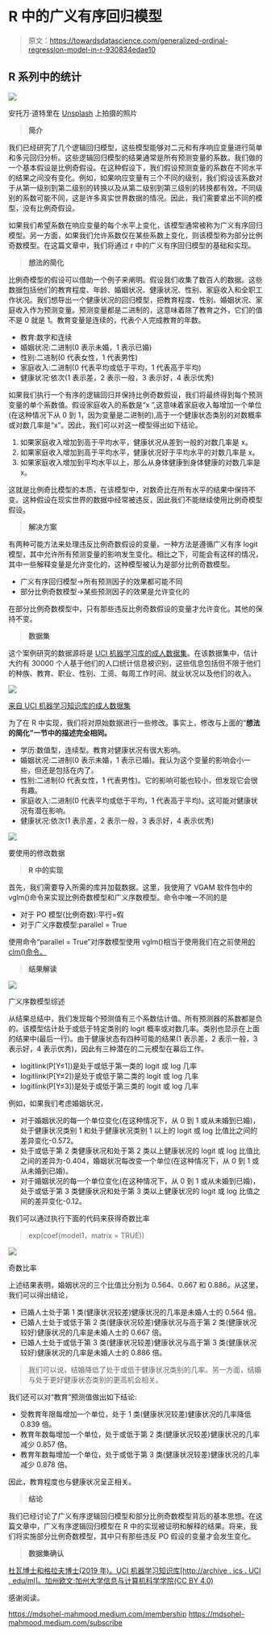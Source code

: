 # R 中的广义有序回归模型

> 原文：<https://towardsdatascience.com/generalized-ordinal-regression-model-in-r-930834edae10>

## R 系列中的统计

![](img/53068c8bbe08491c891ce5467d85888d.png)

安托万·道特里在 [Unsplash](https://unsplash.com/s/photos/math?utm_source=unsplash&utm_medium=referral&utm_content=creditCopyText) 上拍摄的照片

> **简介**

我们已经研究了几个逻辑回归模型，这些模型能够对二元和有序响应变量进行简单和多元回归分析。这些逻辑回归模型的结果通常是所有预测变量的系数。我们做的一个基本假设是比例奇假设。在这种假设下，我们假设预测变量的系数在不同水平的结果之间没有变化。例如，如果响应变量有三个不同的级别，我们假设该系数对于从第一级别到第二级别的转换以及从第二级别到第三级别的转换都有效。不同级别的系数可能不同，这是许多真实世界数据的情况。因此，我们需要拿出不同的模型，没有比例奇假设。

如果我们希望系数在响应变量的每个水平上变化，该模型通常被称为广义有序回归模型。另一方面，如果我们允许系数仅在某些系数上变化，则该模型称为部分比例奇数模型。在这篇文章中，我们将通过 r 中的广义有序回归模型的基础和实现。

> **想法的简化**

比例奇模型的假设可以借助一个例子来阐明。假设我们收集了数百人的数据。这些数据包括他们的教育程度、年龄、婚姻状况、健康状况、性别、家庭收入和全职工作状况。我们想导出一个健康状况的回归模型，把教育程度、性别、婚姻状况、家庭收入作为预测变量。预测变量都是二进制的，这意味着除了教育之外，它们的值不是 0 就是 1。教育变量是连续的，代表个人完成教育的年数。

*   教育:数字和连续
*   婚姻状况:二进制(0 表示未婚，1 表示已婚)
*   性别:二进制(0 代表女性，1 代表男性)
*   家庭收入:二进制(0 代表平均或低于平均，1 代表高于平均)
*   健康状况:依次(1 表示差，2 表示一般，3 表示好，4 表示优秀)

如果我们执行一个有序的逻辑回归并保持比例奇数假设，我们将最终得到每个预测变量的单个系数值。假设家庭收入的系数是“x ”,这意味着家庭收入每增加一个单位(在这种情况下从 0 到 1，因为变量是二进制的),高于一个健康状态类别的对数概率或对数几率是“x”。因此，我们可以对这一模型得出如下结论。

1.  如果家庭收入增加到高于平均水平，健康状况从差到一般的对数几率是 x。
2.  如果家庭收入增加到高于平均水平，健康状况好于平均水平的对数几率是 x。
3.  如果家庭收入增加到平均水平以上，那么从身体健康到身体健康的对数几率是 x。

这就是比例奇比模型的本质，在该模型中，对数奇比在所有水平的结果中保持不变。这种假设在现实世界的数据中经常被违反，因此我们不能继续使用比例奇模型假设。

> **解决方案**

有两种可能方法来处理违反比例奇数假设的变量。一种方法是遵循广义有序 logit 模型，其中允许所有预测变量的影响发生变化。相比之下，可能会有这样的情况，其中一些解释变量是允许变化的，这种模型被认为是部分比例奇数模型。

*   广义有序回归模型->所有预测因子的效果都可能不同
*   部分比例奇数模型->某些预测因子的效果是允许变化的

在部分比例奇数模型中，只有那些违反比例奇数假设的变量才允许变化。其他的保持不变。

> **数据集**

这个案例研究的数据源将是 [UCI 机器学习库的成人数据集](https://archive.ics.uci.edu/ml/datasets/adult)。在该数据集中，估计大约有 30000 个人基于他们的人口统计信息被识别，这些信息包括但不限于他们的种族、教育、职业、性别、工资、每周工作时间、就业状况以及他们的收入。

![](img/913cacc738dc4bfdffabb467d7dcfd75.png)

[来自 UCI 机器学习知识库的成人数据集](https://archive.ics.uci.edu/ml/datasets/adult)

为了在 R 中实现，我们将对原始数据进行一些修改。事实上，修改与上面的“**想法的简化”一节中的描述完全相同。**

*   学历:数值型，连续型。教育对健康状况有很大影响。
*   婚姻状况:二进制(0 表示未婚，1 表示已婚)。我认为这个变量的影响会小一些，但还是包括在内了。
*   性别:二进制(0 代表女性，1 代表男性)。它的影响可能也较小，但发现它会很有趣。
*   家庭收入:二进制(0 代表平均或低于平均，1 代表高于平均)。这可能对健康状况有潜在影响。
*   健康状况:依次(1 表示差，2 表示一般，3 表示好，4 表示优秀)

![](img/1261af30b50b0f74088a9ef98e68ef8d.png)

要使用的修改数据

> **R 中的实现**

首先，我们需要导入所需的库并加载数据。这里，我使用了 VGAM 软件包中的 vglm()命令来实现比例奇数模型和广义序数模型。命令中唯一不同的是

*   对于 PO 模型(比例奇数):平行=假
*   对于广义序数模型:parallel = True

使用命令“parallel = True”对序数模型使用 vglm()相当于使用我们在之前使用[的 clm()命令。](/simple-logistic-regression-for-ordinal-variables-in-r-1d95fa278c5e)

> **结果解读**

![](img/3f26a37d507d832faec38dc10a6384ea.png)

广义序数模型综述

从结果总结中，我们发现每个预测值有三个系数估计值。所有预测器的系数都是负的。该模型估计处于或低于特定类别的 logit 概率或对数几率。类别也显示在上面的结果中(最后一行)。由于健康状态有四种可能的结果(1 表示差，2 表示一般，3 表示好，4 表示优秀)，因此有三种潜在的二元模型在幕后工作。

*   logitlink(P[Y≤1])是处于或低于第一类的 logit 或 log 几率
*   logitlink(P[Y≤2])是处于或低于第二类的 logit 或 log 几率
*   logitlink(P[Y≤3])是处于或低于第三类的 logit 或 log 几率

例如，如果我们考虑婚姻状况，

*   对于婚姻状况的每一个单位变化(在这种情况下，从 0 到 1 或从未婚到已婚)，处于健康状况类别 1 和处于健康状况类别 1 以上的 logit 或 log 比值比之间的差异变化-0.572。
*   处于或低于第 2 类健康状况和处于第 2 类以上健康状况的 logit 或 log 比值比之间的差异为-0.404，婚姻状况每改变一个单位(在这种情况下，从 0 到 1 或从未婚到已婚)。
*   对于婚姻状况的每一个单位变化(在这种情况下，从 0 到 1 或从未婚到已婚)，处于或低于第 3 类健康状况和处于第 3 类以上健康状况的 logit 或 log 比值之间的差异变化-0.12。

我们可以通过执行下面的代码来获得奇数比率

> exp(coef(model1，matrix = TRUE))

![](img/53bc8fe3c210d8fc9ae364d84efc5251.png)

奇数比率

上述结果表明，婚姻状况的三个比值比分别为 0.564、0.667 和 0.886。从这里，我们可以得出结论，

*   已婚人士处于第 1 类(健康状况较差)健康状况的几率是未婚人士的 0.564 倍。
*   已婚人士处于或低于第 2 类(健康状况较差)健康状况与高于第 2 类(健康状况较好)健康状况的几率是未婚人士的 0.667 倍。
*   已婚人士处于或低于第 3 类(健康状况较差)健康状况与高于第 3 类(健康状况较好)健康状况的几率是未婚人士的 0.886 倍。

> 我们可以说，结婚降低了处于或低于健康状况类别的几率。另一方面，结婚与处于更好健康状态类别的更高机会相关。

我们还可以对“教育”预测值做出如下结论:

*   受教育年限每增加一个单位，处于 1 类(健康状况较差)健康状况的几率降低 0.839 倍。
*   教育年数每增加一个单位，处于或低于第 2 类(健康状况较差)健康状况的几率减少 0.857 倍。
*   教育年数每增加一个单位，处于或低于第 3 类(健康状况较差)健康状况的几率减少 0.878 倍。

因此，教育程度也与健康状况呈正相关。

> **结论**

我们已经讨论了广义有序逻辑回归模型和部分比例奇数模型背后的基本思想。在这篇文章中，广义有序逻辑回归模型在 R 中的实现被证明和解释的结果。将来，我们将实施部分比例奇数模型，其中只有那些违反 PO 假设的变量才会发生变化。

> **数据集确认**

[杜瓦博士和格拉夫博士(2019 年)。UCI 机器学习知识库[http://archive . ics . UCI . edu/ml]。加州欧文:加州大学信息与计算机科学学院(CC BY 4.0)](https://archive.ics.uci.edu/ml/datasets/adult)

感谢阅读。

<https://mdsohel-mahmood.medium.com/membership>  <https://mdsohel-mahmood.medium.com/subscribe> 